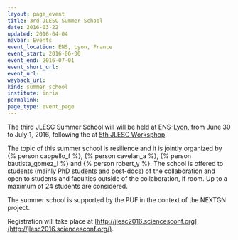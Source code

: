 ```yaml
---
layout: page_event
title: 3rd JLESC Summer School
date: 2016-03-22
updated: 2016-04-04
navbar: Events
event_location: ENS, Lyon, France
event_start: 2016-06-30
event_end: 2016-07-01
event_short_url:
event_url: 
wayback_url: 
kind: summer_school
institute: inria
permalink:
page_type: event_page
---
```


The third JLESC Summer School will will be held at [ENS-Lyon](http://www.ens-lyon.fr/en/english-ens-de-lyon-269761.kjsp), from June 30 to July 1, 2016, following the at [5th JLESC Worksphop](/events/5th-jlesc-workshop).

The topic of this summer school is resilience and it is jointly organized by {% person cappello_f %}, {% person cavelan_a %}, {% person bautista_gomez_l %} and {% person robert_y %}.
The school is offered to students (mainly PhD students and post-docs) of the collaboration and open
to students and faculties outside of the collaboration, if room.
Up to a maximum of 24 students are considered.

The summer school is supported by the PUF in the context of the NEXTGN project.

Registration will take place at [http://jlesc2016.sciencesconf.org](http://jlesc2016.sciencesconf.org/).